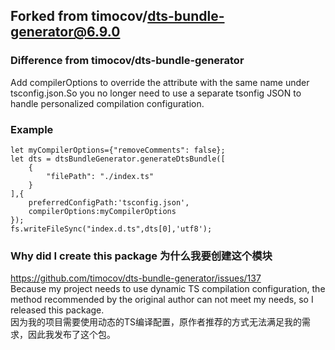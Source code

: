 ## Forked from timocov/dts-bundle-generator@6.9.0
### Difference from timocov/dts-bundle-generator
Add compilerOptions to override the attribute with the same name under tsconfig.json.So you no longer need to use a separate tsonfig JSON to handle personalized compilation configuration.
### Example
```
let myCompilerOptions={"removeComments": false};
let dts = dtsBundleGenerator.generateDtsBundle([
    {
        "filePath": "./index.ts"
    }
],{
    preferredConfigPath:'tsconfig.json',
    compilerOptions:myCompilerOptions
});
fs.writeFileSync("index.d.ts",dts[0],'utf8');
```
### Why did I create this package 为什么我要创建这个模块
https://github.com/timocov/dts-bundle-generator/issues/137  
Because my project needs to use dynamic TS compilation configuration, the method recommended by the original author can not meet my needs, so I released this package.  
因为我的项目需要使用动态的TS编译配置，原作者推荐的方式无法满足我的需求，因此我发布了这个包。